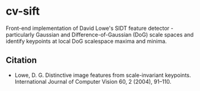 # cv-sift
Front-end implementation of David Lowe's SIDT feature detector - particularly Gaussian and Difference-of-Gaussian (DoG) scale spaces and identify keypoints at local DoG scalespace maxima and minima.

## Citation
- Lowe, D. G. Distinctive image features from scale-invariant keypoints. International
Journal of Computer Vision 60, 2 (2004), 91–110.
